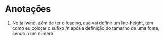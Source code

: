 # Anotações

1. No tailwind, além de ter o leading, que vai definir um line-height, tem como eu colocar o sufixo /n após a definição do tamanho de uma fonte, sendo n um número
